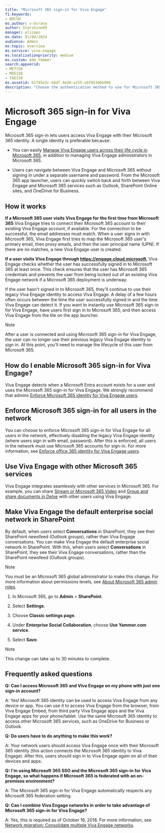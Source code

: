 ```yaml
---
title: "Microsoft 365 sign-in for Viva Engage"
f1.keywords:
- NOCSH
ms.author: v-bvrana
author: Starshine89
manager: elizapo
ms.date: 01/04/2024
audience: Admin
ms.topic: overview
ms.service: viva-engage
ms.localizationpriority: medium
ms.custom: Adm_Yammer
search.appverid:
- MET150
- MOE150
- YAE150
ms.assetid: b1745e3c-d4d7-4e20-a155-ebf85106b998
description: "Choose the authentication method to use for Microsoft 365 and Viva Engage: directory sync, single sign-on (SSO), or Microsoft 365 sign-in. Add Viva Engage to the Office 365 navigation bar."
---
```


# Microsoft 365 sign-in for Viva Engage

Microsoft 365 sign-in lets users access Viva Engage with their Microsoft 365 identity. A single identity is preferable because:
  
- You can easily [Manage Viva Engage users across their life cycle in Microsoft 365](manage-users-across-their-lifecycle.md), in addition to managing Viva Engage administrators in Microsoft 365.
    
- Users can navigate between Viva Engage and Microsoft 365 without signing in under a separate username and password. From the Microsoft 365 app launcher, users can quickly switch back and forth between Viva Engage and Microsoft 365 services such as Outlook, SharePoint Online sites, and OneDrive for Business.
  
## How it works

**If a Microsoft 365 user visits Viva Engage for the first time from Microsoft 365** Viva Engage tries to connect their Microsoft 365 account to their existing Viva Engage account, if available. For the connection to be successful, the email addresses must match. When a user signs in with Microsoft 365, Viva Engage first tries to map the Microsoft 365 user's primary email, then proxy emails, and then the user principal name (UPN). If there are no matches, a new Viva Engage user is created.
  
**If a user visits Viva Engage through https://engage.cloud.microsoft**, Viva Engage checks whether the user has successfully signed in to Microsoft 365 at least once. This check ensures that the user has Microsoft 365 credentials and prevents the user from being locked out of an existing Viva Engage network if a Microsoft 365 deployment is underway. 

If the user hasn't signed in to Microsoft 365, they'll continue to use their legacy Viva Engage identity to access Viva Engage. A delay of a few hours often occurs between the time the user successfully signed in and the time Viva Engage can detect it. If you want to instantly use Microsoft 365 sign-in for Viva Engage, have users first sign in to Microsoft 365, and then access Viva Engage from the tile on the app launcher.
  
>[!NOTE]
> After a user is connected and using Microsoft 365 sign-in for Viva Engage, the user can no longer use their previous legacy Viva Engage identity to sign in. At this point, you'll need to manage the lifecycle of this user from Microsoft 365.
  
## How do I enable Microsoft 365 sign-in for Viva Engage?

Viva Engage detects when a Microsoft Entra account exists for a user and uses the Microsoft 365 sign-in for Viva Engage. We strongly recommend that admins [Enforce Microsoft 365 identity for Viva Engage users](../configure-your-viva-engage-network/enforce-office-365-identity.md).
  
## Enforce Microsoft 365 sign-in for all users in the network

You can choose to enforce Microsoft 365 sign-in for Viva Engage for all users in the network, effectively disabling the legacy Viva Engage identity (where users sign in with email, password). After this is enforced, all users in the network must use Microsoft 365 accounts for sign-in. For more information, see [Enforce office 365 identity for Viva Engage users](../configure-your-viva-engage-network/enforce-office-365-identity.md).
  
## Use Viva Engage with other Microsoft 365 services

Viva Engage integrates seamlessly with other services in Microsoft 365. For example, you can share [Stream or Microsoft 365 Video](https://techcommunity.microsoft.com/t5/microsoft-stream-blog/microsoft-stream-the-future-of-video-in-microsoft-365/ba-p/3969156) and [Group and share documents in Delve](https://support.microsoft.com/en-us/office/group-and-share-documents-in-delve-da0c5804-01ef-4edd-8b87-e576b19bef3e) with other users using Viva Engage. 
  
## Make Viva Engage the default enterprise social network in SharePoint

By default, when users select **Conversations** in SharePoint, they see their SharePoint newsfeed (Outlook groups), rather than Viva Engage conversations. You can make Viva Engage the default enterprise social network in SharePoint. With this, when users select **Conversations** in SharePoint, they see their Viva Engage conversations, rather than the SharePoint newsfeed (Outlook groups).
  
> [!NOTE]
> You must be an Microsoft 365 global administrator to make this change. For more information about permissions levels, see [About Microsoft 365 admin roles](/microsoft-365/admin/add-users/about-admin-roles). 
  
1. In Microsoft 365, go to **Admin** \> **SharePoint**.
    
2. Select **Settings**.

3. Choose **Classic settings page**.
    
4. Under **Enterprise Social Collaboration**, choose **Use Yammer.com service**.
  
5. Select **Save**.

  > [!NOTE]
  > This change can take up to 30 minutes to complete. 
  
## Frequently asked questions

**Q: Can I access Microsoft 365 and Viva Engage on my phone with just one sign-in account?**

A: Yes! Microsoft 365 identity can be used to access Viva Engage from any device or app. You can use it to access Viva Engage from the browser, from Viva Engage Embed, from third party Viva Engage apps and the Viva Engage apps for your phone/tablet. Use the same Microsoft 365 identity to access other Microsoft 365 services, such as OneDrive for Business or Outlook.

**Q: Do users have to do anything to make this work?**

A: Your network users should access Viva Engage once with their Microsoft 365 identity (this action connects the Microsoft 365 identity to Viva Engage). After this, users should sign in to Viva Engage again on all of their devices and apps.
    
**Q: I'm using Microsoft 365 SSO and the Microsoft 365 sign-in for Viva Engage, so what happens if Microsoft 365 is federated with an on-premises environment?**

A: The Microsoft 365 sign-in for Viva Engage automatically respects any Microsoft 365 federation setting.
    
**Q: Can I combine Viva Engage networks in order to take advantage of Microsoft 365 sign-in for Viva Engage?**

A: Yes, this is required as of October 16, 2018. For more information, see [Network migration: Consolidate multiple Viva Engage networks](../configure-your-viva-engage-network/consolidate-multiple-networks.md).
